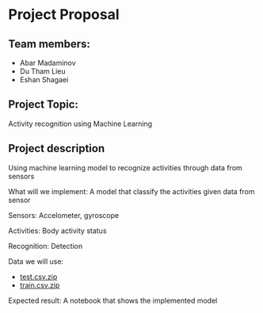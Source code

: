 # Project Proposal

## Team members:
- Abar Madaminov
- Du Tham Lieu
- Eshan Shagaei

## Project Topic:
Activity recognition using Machine Learning

## Project description
Using machine learning model to recognize activities through data from sensors

What will we implement: A model that classify the activities given data from sensor

Sensors: Accelometer, gyroscope

Activities: Body activity status

Recognition: Detection

Data we will use:
- [test.csv.zip](https://github.com/pierrepicaud/human-activity-recognition-dataset/blob/main/test.csv.zip)
- [train.csv.zip](https://github.com/pierrepicaud/human-activity-recognition-dataset/blob/main/train.csv.zip)

Expected result:
A notebook that shows the implemented model